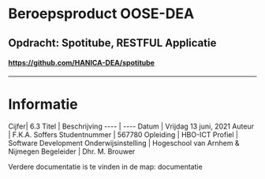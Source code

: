 # Beroepsproduct OOSE-DEA
## Opdracht: Spotitube, RESTFUL Applicatie
#### https://github.com/HANICA-DEA/spotitube 
---

# Informatie
Cijfer| 6.3
Titel | Beschrijving
----  | ----
Datum | Vrijdag 13 juni, 2021
Auteur | F.K.A. Soffers
Studentnummer | 567780
Opleiding | HBO-ICT
Profiel | Software Development
Onderwijsinstelling | Hogeschool van Arnhem & Nijmegen
Begeleider | Dhr. M. Brouwer

Verdere documentatie is te vinden in de map: documentatie
